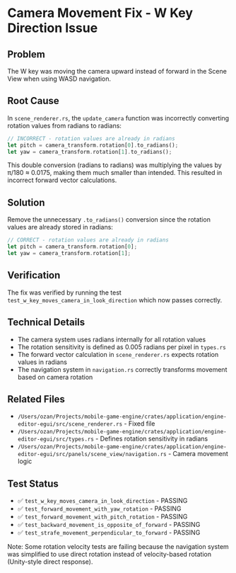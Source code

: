 # Camera Movement Fix - W Key Direction Issue

## Problem
The W key was moving the camera upward instead of forward in the Scene View when using WASD navigation.

## Root Cause
In `scene_renderer.rs`, the `update_camera` function was incorrectly converting rotation values from radians to radians:

```rust
// INCORRECT - rotation values are already in radians
let pitch = camera_transform.rotation[0].to_radians();
let yaw = camera_transform.rotation[1].to_radians();
```

This double conversion (radians to radians) was multiplying the values by π/180 ≈ 0.0175, making them much smaller than intended. This resulted in incorrect forward vector calculations.

## Solution
Remove the unnecessary `.to_radians()` conversion since the rotation values are already stored in radians:

```rust
// CORRECT - rotation values are already in radians
let pitch = camera_transform.rotation[0];
let yaw = camera_transform.rotation[1];
```

## Verification
The fix was verified by running the test `test_w_key_moves_camera_in_look_direction` which now passes correctly.

## Technical Details
- The camera system uses radians internally for all rotation values
- The rotation sensitivity is defined as 0.005 radians per pixel in `types.rs`
- The forward vector calculation in `scene_renderer.rs` expects rotation values in radians
- The navigation system in `navigation.rs` correctly transforms movement based on camera rotation

## Related Files
- `/Users/ozan/Projects/mobile-game-engine/crates/application/engine-editor-egui/src/scene_renderer.rs` - Fixed file
- `/Users/ozan/Projects/mobile-game-engine/crates/application/engine-editor-egui/src/types.rs` - Defines rotation sensitivity in radians
- `/Users/ozan/Projects/mobile-game-engine/crates/application/engine-editor-egui/src/panels/scene_view/navigation.rs` - Camera movement logic

## Test Status
- ✅ `test_w_key_moves_camera_in_look_direction` - PASSING
- ✅ `test_forward_movement_with_yaw_rotation` - PASSING  
- ✅ `test_forward_movement_with_pitch_rotation` - PASSING
- ✅ `test_backward_movement_is_opposite_of_forward` - PASSING
- ✅ `test_strafe_movement_perpendicular_to_forward` - PASSING

Note: Some rotation velocity tests are failing because the navigation system was simplified to use direct rotation instead of velocity-based rotation (Unity-style direct response).